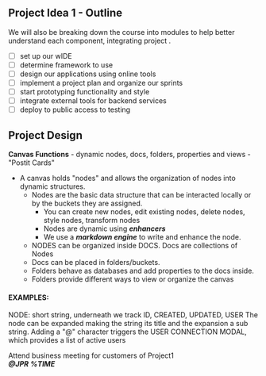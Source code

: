 ## Project Idea 1 - Outline

We will also be breaking down the course into modules to help better understand each component, integrating project .

- [ ] set up our wIDE
- [ ] determine framework to use
- [ ] design our applications using online tools
- [ ] implement a project plan and organize our sprints
- [ ] start prototyping functionality and style
- [ ] integrate external tools for backend services
- [ ] deploy to public access to testing

## Project Design

**Canvas Functions** - dynamic nodes, docs, folders, properties and views - "Postit Cards"

- A canvas holds "nodes" and allows the organization of nodes into dynamic structures.
  - Nodes are the basic data structure that can be interacted locally or by the buckets they are assigned.
    - You can create new nodes, edit existing nodes, delete nodes, style nodes, transform nodes
    - Nodes are dynamic using **_enhancers_**
    - We use a **_markdown engine_** to write and enhance the node.
  - NODES can be organized inside DOCS. Docs are collections of Nodes
  - Docs can be placed in folders/buckets.
  - Folders behave as databases and add properties to the docs inside.
  - Folders provide different ways to view or organize the canvas

#### EXAMPLES:

NODE: short string, underneath we track ID, CREATED, UPDATED, USER
The node can be expanded making the string its title and the expansion a sub string.
Adding a "@" character triggers the USER CONNECTION MODAL, which provides a list of active users

Attend business meeting for customers of Project1  
**_@JPR_** **_%TIME_**
